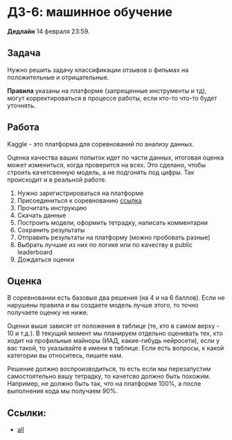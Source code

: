 # ДЗ-6: машинное обучение

**Дедлайн** 14 февраля 23:59.

## Задача

Нужно решить задачу классификации отзывов о фильмах на положительные и отрицательные.

**Правила** указаны на платформе (запрещенные инструменты и тд), могут корректироваться в процессе работы, если кто-то что-то будет уточнять.

## Работа

Kaggle - это платформа для соревнований по анализу данных.

Оценка качества ваших попыток идет по части данных, итоговая оценка может измениться, когда проверится на всех. 
Это сделано, чтобы строить качетсвенную модель, а не подгонять под цифры. Так происходит и в реальной работе.

1. Нужно зарегистрироваться на платформе
2. Присоединиться к соревнованию [ссылка](https://www.kaggle.com/t/f1f6cb80a39e42828485a49f307e873a)
3. Прочитать инструкцию
4. Скачать данные
5. Построить модели, оформить тетрадку, написать комментарии
6. Сохранить результаты
7. Отправить результаты на платформу (можно пробовать разные)
8. Выбрать лучшие из них по логике или по качеству в public leaderboard
9. Дождаться оценки

## Оценка

В соревновании есть базовые два решения (на 4 и на 6 баллов). Если не нарушены правила и вы создаете модель лучше этого, то точно получаете оценку не ниже.

Оценки выше зависят от положения в таблице (те, кто в самом верху - 10 и т.д.). 
В текущий момент мы планируем отдельно оценивать тех, кто ходит на профильные майноры (ИАД, какие-гибудь нейросети), если у вас такой, то указывайте в имени в таблице.
Если есть вопросы, к какой категории вы относитесь, пишите нам.

Решение должно воспроизводиться, то есть если мы перезапустим самостоятельно вашу тетрадку, то качетсво должно быть похожим. Например, не должно быть так, что на платформе 100%, а после выполнения кода мы получаем 90%.


## Ссылки:

- [all]()
